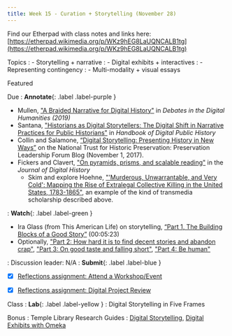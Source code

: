 ```yaml
---
title: Week 15 - Curation + Storytelling (November 28)
---
```

Find our Etherpad with class notes and links here: [https://etherpad.wikimedia.org/p/WKz9hEG8LaUQNCALB1tg](https://etherpad.wikimedia.org/p/WKz9hEG8LaUQNCALB1tg)

Topics
: - Storytelling + narrative
: - Digital exhibits + interactives
: - Representing contingency
: - Multi-modality + visual essays

Featured


Due
: **Annotate**{: .label .label-purple }
- Mullen, ["A Braided Narrative for Digital History"](https://github.com/HIST5152/pdfs/blob/main/Mullen_ABraidedNartrativeforDigitalHistory.pdf?raw=true) in *Debates in the Digital Humanities (2019)*
- Santana, ["Historians as Digital Storytellers: The Digital Shift in Narrative Practices for Public Historians"](https://github.com/HIST5152/pdfs/blob/main/Santana_HistoriansAsDigitalStorytellers.pdf?raw=true) in *Handbook of Digital Public History*
- Collin and Salamone, [“Digital Storytelling: Presenting History in New Ways”](https://forum.savingplaces.org/blogs/special-contributor/2017/11/01/digital-storytelling-presenting-history-in-new-ways) on the National Trust for Historic Preservation: Preservation Leadership Forum Blog (November 1, 2017).
- Fickers and Clavert, ["On pyramids, prisms, and scalable reading"](https://journalofdigitalhistory.org/en/article/jXupS3QAeNgb) in the *Journal of Digital History*
  - Skim and explore Hoehne, ["'Murderous, Unwarrantable, and Very Cold': Mapping the Rise of Extralegal Collective Killing in the United States, 1783-1865"](https://journalofdigitalhistory.org/en/article/8pGzPyTDKBjR), an example of the kind of transmedia scholarship described above.

: **Watch**{: .label .label-green }
- Ira Glass (from This American Life) on storytelling, [“Part 1, The Building Blocks of a Good Story”](https://www.youtube.com/watch?v=5pFI9UuC_fc) (00:05:23)
- Optionally, ["Part 2: How hard it is to find decent stories and abandon crap"](https://www.youtube.com/watch?v=dx2cI-2FJRs), ["Part 3: On good taste and falling short"](https://www.youtube.com/watch?v=X2wLP0izeJE), ["Part 4: Be human"](https://www.youtube.com/watch?v=sp_8pwkg_R8)

: Discussion leader: N/A
: **Submit**{: .label .label-blue }
  - [x] [Reflections assignment: Attend a Workshop/Event](https://hist5152.github.io/fall22/assignments/#attend-a-workshopevent-outside-of-class-15-of-grade)
  - [x] [Reflections assignment: Digital Project Review](https://hist5152.github.io/fall22/assignments/#digital-project-review-15-of-grade)


Class
: **Lab**{: .label .label-yellow } 
: Digital Storytelling in Five Frames

Bonus
: Temple Library Research Guides
    : [Digital Storytelling](https://guides.temple.edu/c.php?g=504588), [Digital Exhibits with Omeka](https://guides.temple.edu/omeka-temple-libraries)

